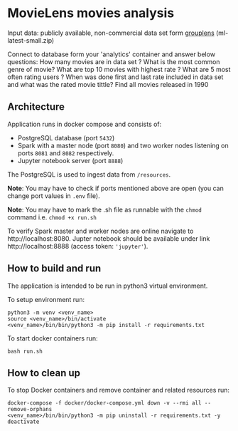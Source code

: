 # MovieLens movies analysis

Input data: publicly available, non-commercial data set form [grouplens](https://grouplens.org/datasets/movielens/latest/) (ml-latest-small.zip)

Connect to  database form your 'analytics' container and answer below questions:
How many movies are in data set ?
What is the most common genre of movie?
What are top 10 movies with highest rate ?
What are 5 most often rating users ?
When was done first and last rate included in data set and what was the rated movie tittle?
Find all movies released in 1990

## Architecture

Application runs in docker compose and consists of:
- PostgreSQL database (port `5432`)
- Spark with a master node (port `8080`) and two worker nodes listening on ports `8081` and `8082` respectively.
- Jupyter notebook server (port `8888`)

The PostgreSQL is used to ingest data from `/resources`.

__Note__: You may have to check if ports mentioned above are open (you can change port values in `.env` file).

__Note__: You may have to mark the .sh file as runnable with the `chmod` command i.e. `chmod +x run.sh`

To verify Spark master and worker nodes are online navigate to http://localhost:8080. Jupter notebook should be available under link http://localhost:8888 (access token: `'jupyter'`).

## How to build and run

The application is intended to be run in python3 virtual environment.

To setup environment run:

```
python3 -m venv <venv_name>
source <venv_name>/bin/activate
<venv_name>/bin/bin/python3 -m pip install -r requirements.txt
```
To start docker containers run:

```
bash run.sh
```

## How to clean up

To stop Docker containers and remove container and related resources run:

```
docker-compose -f docker/docker-compose.yml down -v --rmi all --remove-orphans
<venv_name>/bin/bin/python3 -m pip uninstall -r requirements.txt -y
deactivate
```
